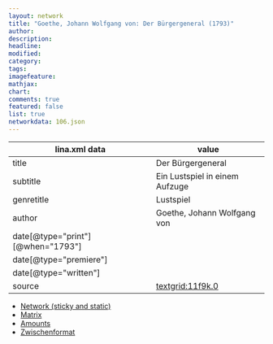 ```yaml
---
layout: network
title: "Goethe, Johann Wolfgang von: Der Bürgergeneral (1793)"
author:
description:
headline:
modified:
category:
tags:
imagefeature: 
mathjax: 
chart: 
comments: true
featured: false
list: true
networkdata: 106.json
---
```

lina.xml data  | value
------------- | -------------
title|Der Bürgergeneral
subtitle|Ein Lustspiel in einem Aufzuge
genretitle|Lustspiel
author|Goethe, Johann Wolfgang von
date[@type="print"][@when="1793"]|
date[@type="premiere"]|
date[@type="written"]|
source|[textgrid:11f9k.0](https://textgridlab.org/1.0/tgcrud-public/rest/textgrid:11f9k.0/data)



* [Network (sticky and static)](/network106)
* [Matrix](/matrix106)
* [Amounts](/amounts106)
* [Zwischenformat](/lina106 )
